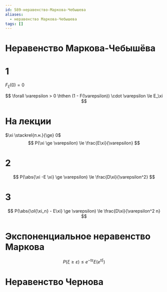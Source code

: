 ```yaml
---
id: 589-неравенство-Маркова-Чебышева
aliases:
  - неравенство Маркова-Чебышева
tags: []
---
```


# Неравенство Маркова-Чебышёва

# 1

$F_\xi(0) = 0$

$$
\forall \varepsilon > 0 \hthen (1 - F(\varepsilon)) \cdot \varepsilon \le E_\xi
$$

# На лекции
$\xi \stackrel{п.н.}{\ge} 0$
$$
P(\xi \ge \varepsilon) \le \frac{E\xi}{\varepsilon}
$$

# 2
$$
P(\abs{\xi -E \xi} \ge \varepsilon) \le \frac{D\xi}{\varepsilon^2}
$$

# 3

$$
P(\abs{\ol{\xi_n} - E\xi} \ge \varepsilon) \le \frac{D\xi}{\varepsilon^2 n}
$$

# Экспоненциальное неравенство Маркова

$$
P(\xi \ge \varepsilon) \le e^{-t \varepsilon} E(e^{t \xi})
$$

# Неравенство Чернова
